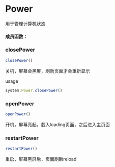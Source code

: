 <!--
 * @Author: zhangweiyuan-Royal
 * @LastEditTime: 2022-07-15 10:56:04
 * @Description: 
-->
# Power

用于管理计算机状态


#### 成员函数：

### closePower

```ts
closePower()
```
关机，屏幕会黑屏，刷新页面才会重新显示

usage
```ts
system.Power.closePower()
```

### openPower

```ts
openPower()
```
开机，屏幕亮起，载入loading页面，之后进入主页面

### restartPower

```ts
restartPower()
```
重启，屏幕黑屏后，页面刷新reload

<!-- ### mountUnlockEvent

```ts
mountUnlockEvent(name:string,fun:Function)
```
挂载一个解锁事件，当用户输入锁屏解锁密码之后，会在fun中接收到 -->
